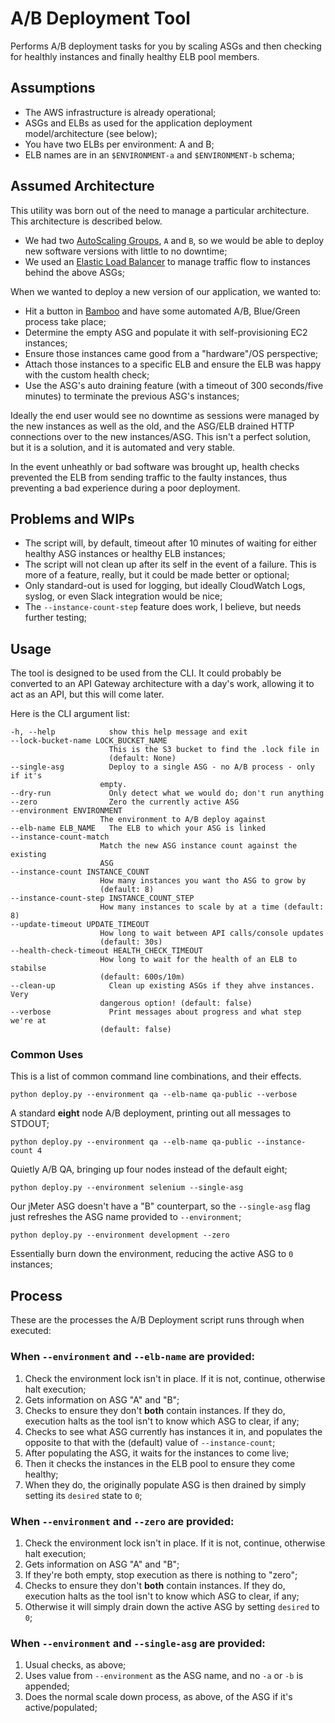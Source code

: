 # A/B Deployment Tool
Performs A/B deployment tasks for you by scaling ASGs and then checking for healthly instances and finally healthy ELB pool members.

## Assumptions
- The AWS infrastructure is already operational;
- ASGs and ELBs as used for the application deployment model/architecture (see below);
- You have two ELBs per environment: A and B;
- ELB names are in an `$ENVIRONMENT-a` and `$ENVIRONMENT-b` schema;

## Assumed Architecture
This utility was born out of the need to manage a particular architecture. This architecture is described below.

- We had two [AutoScaling Groups](https://aws.amazon.com/autoscaling/), `A` and `B`, so we would be able to deploy new software versions with little to no downtime;
- We used an [Elastic Load Balancer](https://aws.amazon.com/elasticloadbalancing/) to manage traffic flow to instances behind the above ASGs;

When we wanted to deploy a new version of our application, we wanted to:

- Hit a button in [Bamboo](https://www.atlassian.com/software/bamboo) and have some automated A/B, Blue/Green process take place;
- Determine the empty ASG and populate it with self-provisioning EC2 instances;
- Ensure those instances came good from a "hardware"/OS perspective;
- Attach those instances to a specific ELB and ensure the ELB was happy with the custom health check;
- Use the ASG's auto draining feature (with a timeout of 300 seconds/five minutes) to terminate the previous ASG's instances;

Ideally the end user would see no downtime as sessions were managed by the new instances as well as the old, and the ASG/ELB drained HTTP connections over to the new instances/ASG. This isn't a perfect solution, but it is a solution, and it is automated and very stable.

In the event unheathly or bad software was brought up, health checks prevented the ELB from sending traffic to the faulty instances, thus preventing a bad experience during a poor deployment.

## Problems and WIPs
- The script will, by default, timeout after 10 minutes of waiting for either healthy ASG instances or healthy ELB instances;
- The script will not clean up after its self in the event of a failure. This is more of a feature, really, but it could be made better or optional;
- Only standard-out is used for logging, but ideally CloudWatch Logs, syslog, or even Slack integration would be nice;
- The `--instance-count-step` feature does work, I believe, but needs further testing;

## Usage
The tool is designed to be used from the CLI. It could probably be converted to an API Gateway architecture with a day's work, allowing it to act as an API, but this will come later.

Here is the CLI argument list:
```
-h, --help            show this help message and exit
--lock-bucket-name LOCK_BUCKET_NAME
                      This is the S3 bucket to find the .lock file in
                      (default: None)
--single-asg          Deploy to a single ASG - no A/B process - only if it's
                    empty.
--dry-run             Only detect what we would do; don't run anything
--zero                Zero the currently active ASG
--environment ENVIRONMENT
                    The environment to A/B deploy against
--elb-name ELB_NAME   The ELB to which your ASG is linked
--instance-count-match
                    Match the new ASG instance count against the existing
                    ASG
--instance-count INSTANCE_COUNT
                    How many instances you want tho ASG to grow by
                    (default: 8)
--instance-count-step INSTANCE_COUNT_STEP
                    How many instances to scale by at a time (default: 8)
--update-timeout UPDATE_TIMEOUT
                    How long to wait between API calls/console updates
                    (default: 30s)
--health-check-timeout HEALTH_CHECK_TIMEOUT
                    How long to wait for the health of an ELB to stabilse
                    (default: 600s/10m)
--clean-up            Clean up existing ASGs if they ahve instances. Very
                    dangerous option! (default: false)
--verbose             Print messages about progress and what step we're at
                    (default: false)
```

### Common Uses
This is a list of common command line combinations, and their effects.

`python deploy.py --environment qa --elb-name qa-public --verbose`

A standard **eight** node A/B deployment, printing out all messages to STDOUT;

`python deploy.py --environment qa --elb-name qa-public --instance-count 4`

Quietly A/B QA, bringing up four nodes instead of the default eight;

`python deploy.py --environment selenium --single-asg`

Our jMeter ASG doesn't have a "B" counterpart, so the `--single-asg` flag just refreshes the ASG name provided to `--environment`;

`python deploy.py --environment development --zero`

Essentially burn down the environment, reducing the active ASG to `0` instances;

## Process
These are the processes the A/B Deployment script runs through when executed:

### When `--environment` and `--elb-name` are provided:
1. Check the environment lock isn't in place. If it is not, continue, otherwise halt execution;
1. Gets information on ASG "A" and "B";
1. Checks to ensure they don't **both** contain instances. If they do, execution halts as the tool isn't to know which ASG to clear, if any;
1. Checks to see what ASG currently has instances it in, and populates the opposite to that with the (default) value of `--instance-count`;
1. After populating the ASG, it waits for the instances to come live;
1. Then it checks the instances in the ELB pool to ensure they come healthy;
1. When they do, the originally populate ASG is then drained by simply setting its `desired` state to `0`;

### When `--environment` and `--zero` are provided:
1. Check the environment lock isn't in place. If it is not, continue, otherwise halt execution;
1. Gets information on ASG "A" and "B";
1. If they're both empty, stop execution as there is nothing to "zero";
1. Checks to ensure they don't **both** contain instances. If they do, execution halts as the tool isn't to know which ASG to clear, if any;
1. Otherwise it will simply drain down the active ASG by setting `desired` to `0`;

### When `--environment` and `--single-asg` are provided:
1. Usual checks, as above;
1. Uses value from `--environment` as the ASG name, and no `-a` or `-b` is appended;
1. Does the normal scale down process, as above, of the ASG if it's active/populated;
